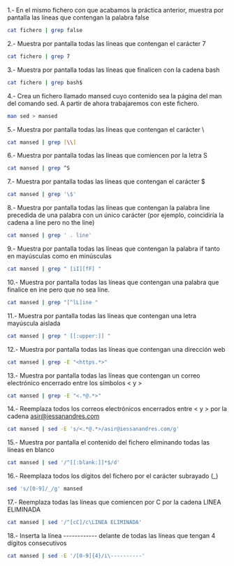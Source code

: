 1.- En el mismo fichero con que acabamos la práctica anterior, muestra por pantalla las líneas que contengan la palabra false
```bash
cat fichero | grep false
```
2.- Muestra por pantalla todas las líneas que contengan el carácter 7
```bash
cat fichero | grep 7
```
3.- Muestra por pantalla todas las líneas que finalicen con la cadena bash
```bash
cat fichero | grep bash$
```
4.- Crea un fichero llamado mansed cuyo contenido sea la página del man del comando sed. A partir de ahora trabajaremos con este fichero.
```bash
man sed > mansed
```
5.- Muestra por pantalla todas las líneas que contengan el carácter \
```bash
cat mansed | grep [\\]
```
6.- Muestra por pantalla todas las líneas que comiencen por la letra S
```bash
cat mansed | grep ^S
```
7.- Muestra por pantalla todas las líneas que contengan el carácter $
```bash
cat mansed | grep '\$'
```
8.- Muestra por pantalla todas las líneas que contengan la palabra line precedida de una palabra con un único carácter (por ejemplo, coincidiría la cadena a line pero no the line)
```bash
cat mansed | grep ' . line'
```
9.- Muestra por pantalla todas las líneas que contengan la palabra if tanto en mayúsculas como en minúsculas
```bash
cat mansed | grep " [iI][fF] " 
```
10.- Muestra por pantalla todas las líneas que contengan una palabra que finalice en ine pero que no sea line.
```bash
cat mansed | grep "[^lL]ine "
```
11.- Muestra por pantalla todas las líneas que contengan una letra mayúscula aislada
```bash
cat mansed | grep " [[:upper:]] "
```
12.- Muestra por pantalla todas las líneas que contengan una dirección web
```bash
cat mansed | grep -E "<https.*>"
```
13.- Muestra por pantalla todas las líneas que contengan un correo electrónico encerrado entre los símbolos < y >
```bash
cat mansed | grep -E "<.*@.*>" 
```
14.- Reemplaza todos los correos electrónicos encerrados entre < y > por la cadena asir@iessanandres.com
```bash
cat mansed | sed -E 's/<.*@.*>/asir@iessanandres.com/g'
```
15.- Muestra por pantalla el contenido del fichero eliminando todas las líneas en blanco
```bash
cat mansed | sed '/^[[:blank:]]*$/d'
```
16.- Reemplaza todos los dígitos del fichero por el carácter subrayado (_)
```bash
sed 's/[0-9]/_/g' mansed
```
17.- Reemplaza todas las líneas que comiencen por C por la cadena LINEA ELIMINADA
```bash
cat mansed | sed '/^[cC]/c\LINEA ELIMINADA'
```
18.- Inserta la línea ------------ delante de todas las líneas que tengan 4 dígitos consecutivos
```bash
cat mansed | sed -E '/[0-9]{4}/i\----------'
```
